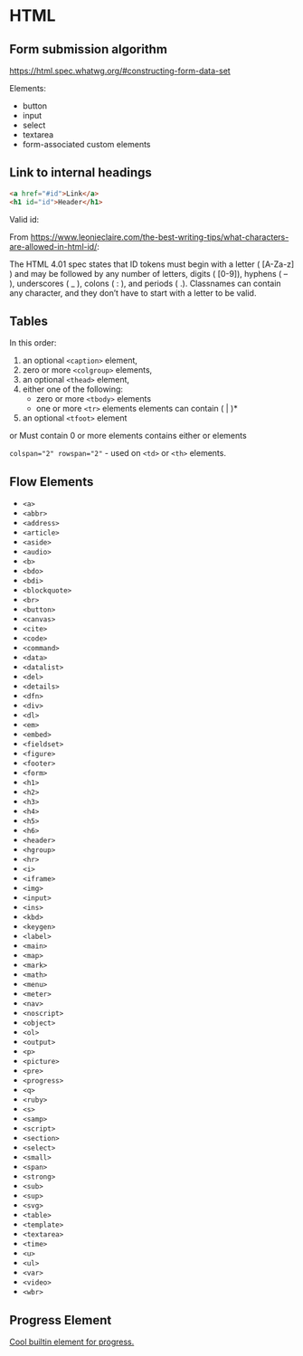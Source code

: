 # HTML

## Form submission algorithm

<https://html.spec.whatwg.org/#constructing-form-data-set>

Elements:
- button
- input
- select
- textarea
- form-associated custom elements


## Link to internal headings

```html
<a href="#id">Link</a>
<h1 id="id">Header</h1>
```

Valid id:

From <https://www.leonieclaire.com/the-best-writing-tips/what-characters-are-allowed-in-html-id/>:

The HTML 4.01 spec states that ID tokens must begin with a letter ( [A-Za-z] ) and may be followed by any number of letters,
digits ( [0-9]), hyphens ( – ), underscores ( _ ), colons ( : ), and periods ( .).
Classnames can contain any character, and they don’t have to start with a letter to be valid.

## Tables

In this order:
1. an optional `<caption>` element,
2. zero or more `<colgroup>` elements,
3. an optional `<thead>` element,
4. either one of the following:
   - zero or more `<tbody>` elements
   - one or more `<tr>` elements
      <tr> elements can contain (<th> | <td>)*
5. an optional `<tfoot>` element

<thead> or <tbody> Must contain 0 or more <tr> elements
<tr> contains either <td> or <th> elements

`colspan="2" rowspan="2"` - used on `<td>` or `<th>` elements.

## Flow Elements

- `<a>`
- `<abbr>`
- `<address>`
- `<article>`
- `<aside>`
- `<audio>`
- `<b>`
- `<bdo>`
- `<bdi>`
- `<blockquote>`
- `<br>`
- `<button>`
- `<canvas>`
- `<cite>`
- `<code>`
- `<command>`
- `<data>`
- `<datalist>`
- `<del>`
- `<details>`
- `<dfn>`
- `<div>`
- `<dl>`
- `<em>`
- `<embed>`
- `<fieldset>`
- `<figure>`
- `<footer>`
- `<form>`
- `<h1>`
- `<h2>`
- `<h3>`
- `<h4>`
- `<h5>`
- `<h6>`
- `<header>`
- `<hgroup>`
- `<hr>`
- `<i>`
- `<iframe>`
- `<img>`
- `<input>`
- `<ins>`
- `<kbd>`
- `<keygen>`
- `<label>`
- `<main>`
- `<map>`
- `<mark>`
- `<math>`
- `<menu>`
- `<meter>`
- `<nav>`
- `<noscript>`
- `<object>`
- `<ol>`
- `<output>`
- `<p>`
- `<picture>`
- `<pre>`
- `<progress>`
- `<q>`
- `<ruby>`
- `<s>`
- `<samp>`
- `<script>`
- `<section>`
- `<select>`
- `<small>`
- `<span>`
- `<strong>`
- `<sub>`
- `<sup>`
- `<svg>`
- `<table>`
- `<template>`
- `<textarea>`
- `<time>`
- `<u>`
- `<ul>`
- `<var>`
- `<video>`
- `<wbr>`

## Progress Element

[Cool builtin element for progress.](https://developer.mozilla.org/en-US/docs/Web/HTML/Element/progress)

